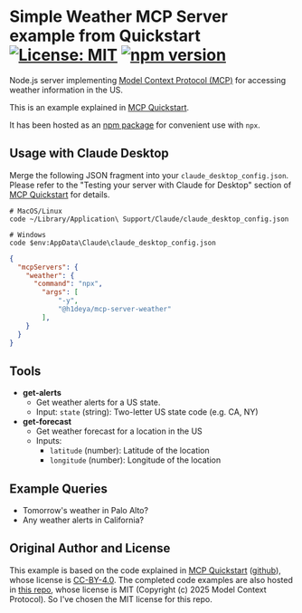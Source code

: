 # Simple Weather MCP Server example from Quickstart [![License: MIT](https://img.shields.io/badge/License-MIT-blue.svg)](https://github.com/hideya/mcp-server-weather-js/blob/main/LICENSE) [![npm version](https://img.shields.io/npm/v/@h1deya/mcp-server-weather.svg)](https://www.npmjs.com/package/@h1deya/mcp-server-weather)

Node.js server implementing
[Model Context Protocol (MCP)](https://modelcontextprotocol.io/)
for accessing weather information in the US.

This is an example explained in [MCP Quickstart](https://modelcontextprotocol.io/quickstart).

It has been hosted as an [npm package](https://www.npmjs.com/package/@h1deya/mcp-server-weather)
for convenient use with `npx`.

## Usage with Claude Desktop

Merge the following JSON fragment into your `claude_desktop_config.json`.
Please refer to the "Testing your server with Claude for Desktop" section of
[MCP Quickstart](https://modelcontextprotocol.io/quickstart) for details.

```
# MacOS/Linux
code ~/Library/Application\ Support/Claude/claude_desktop_config.json

# Windows
code $env:AppData\Claude\claude_desktop_config.json
```

```json
{
  "mcpServers": {
    "weather": {
      "command": "npx",
        "args": [
            "-y",
            "@h1deya/mcp-server-weather"
        ],
    }
  }
}
```

## Tools

- **get-alerts**
  - Get weather alerts for a US state.
  - Input: `state` (string): Two-letter US state code (e.g. CA, NY)
- **get-forecast**
  - Get weather forecast for a location in the US
  - Inputs:
    - `latitude` (number): Latitude of the location
    - `longitude` (number): Longitude of the location

## Example Queries

- Tomorrow's weather in Palo Alto?
- Any weather alerts in California?

## Original Author and License

This example is based on the code explained in [MCP Quickstart](https://modelcontextprotocol.io/quickstart)
([github](https://github.com/modelcontextprotocol/docs)),
whose license is [CC-BY-4.0](https://creativecommons.org/licenses/by/4.0/deed.en).
The completed code examples are also hosted in
[this repo](https://github.com/modelcontextprotocol/quickstart-resources),
whose license is MIT (Copyright (c) 2025 Model Context Protocol).
So I've chosen the MIT license for this repo.
